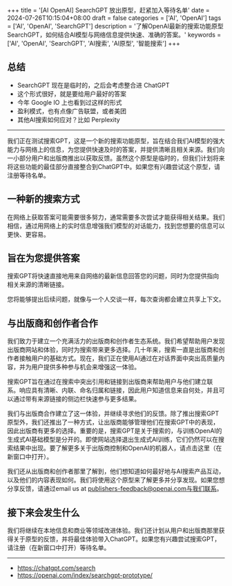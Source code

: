 +++
title = '[AI OpenAI] SearchGPT 放出原型，赶紧加入等待名单'
date = 2024-07-26T10:15:04+08:00
draft = false
categories = ['AI', 'OpenAI']
tags = ['AI', 'OpenAI', 'SearchGPT']
description = '了解OpenAI最新的搜索功能原型SearchGPT，如何结合AI模型与网络信息提供快速、准确的答案。'
keywords = ['AI', 'OpenAI', 'SearchGPT', 'AI搜索', 'AI原型', '智能搜索']
+++

## 总结

- SearchGPT 现在是临时的，之后会考虑整合进 ChatGPT
- 这个形式很好，就是要给用户最好的答案
- 今年 Google IO 上也看到过这样的形式
- 盈利模式，也有点像广告联盟，或者美团
- 其他AI搜索如何应对？比如 Perplexity

---

我们正在测试搜索GPT，这是一个新的搜索功能原型，旨在结合我们AI模型的强大能力与网络上的信息，为您提供快速及时的答案，并提供清晰且相关来源。我们向一小部分用户和出版商推出以获取反馈。虽然这个原型是临时的，但我们计划将来将这些功能的最佳部分直接整合到ChatGPT中。如果您有兴趣尝试这个原型，请注册等待名单。

## 一种新的搜索方式
在网络上获取答案可能需要很多努力，通常需要多次尝试才能获得相关结果。我们相信，通过用网络上的实时信息增强我们模型的对话能力，找到您想要的信息可以更快、更容易。

## 旨在为您提供答案
搜索GPT将快速直接地用来自网络的最新信息回答您的问题，同时为您提供指向相关来源的清晰链接。

您将能够提出后续问题，就像与一个人交谈一样，每次查询都会建立共享上下文。

## 与出版商和创作者合作
我们致力于建立一个充满活力的出版商和创作者生态系统。我们希望帮助用户发现出版商网站和体验，同时为搜索带来更多选择。几十年来，搜索一直是出版商和创作者接触用户的基础方式。现在，我们正在使用AI通过在对话界面中突出高质量内容，并为用户提供多种参与机会来增强这一体验。

搜索GPT旨在通过在搜索中突出引用和链接到出版商来帮助用户与他们建立联系。响应具有清晰、内联、命名归属和链接，因此用户知道信息来自何处，并且可以通过带有来源链接的侧边栏快速参与更多结果。

我们与出版商合作建立了这一体验，并继续寻求他们的反馈。除了推出搜索GPT原型外，我们还推出了一种方式，让出版商能够管理他们在搜索GPT中的表现，因此出版商有更多的选择。重要的是，搜索GPT是关于搜索的，与训练OpenAI的生成式AI基础模型是分开的。即使网站选择退出生成式AI训练，它们仍然可以在搜索结果中出现。要了解更多关于出版商控制和OpenAI的机器人，请点击这里（在新窗口中打开）。

我们还从出版商和创作者那里了解到，他们想知道如何最好地与AI搜索产品互动，以及他们的内容表现如何。我们将使用这个原型来了解更多并分享发现。如果您想分享反馈，请通过email us at publishers-feedback@openai.com与我们联系。

## 接下来会发生什么
我们将继续在本地信息和商业等领域改进体验。我们还计划从用户和出版商那里获得关于原型的反馈，并将最佳体验带入ChatGPT。如果您有兴趣尝试搜索GPT，请注册（在新窗口中打开）等待名单。

---

- https://chatgpt.com/search
- https://openai.com/index/searchgpt-prototype/
<!-- - [AI 博客 - 从零开始学AI](...) -->
<!-- - [AI Blog - Learn AI from scratch](...) -->
<!-- - [公众号 - 从零开始学AI](...) -->
<!-- - [CSDN - 从零开始学AI](...) -->
<!-- - [掘金 - 从零开始学AI](...) -->
<!-- - [知乎 - 从零开始学AI](...) -->
<!-- - [阿里云 - 从零开始学AI](...) -->
<!-- - [腾讯云 - 从零开始学AI](...) -->
